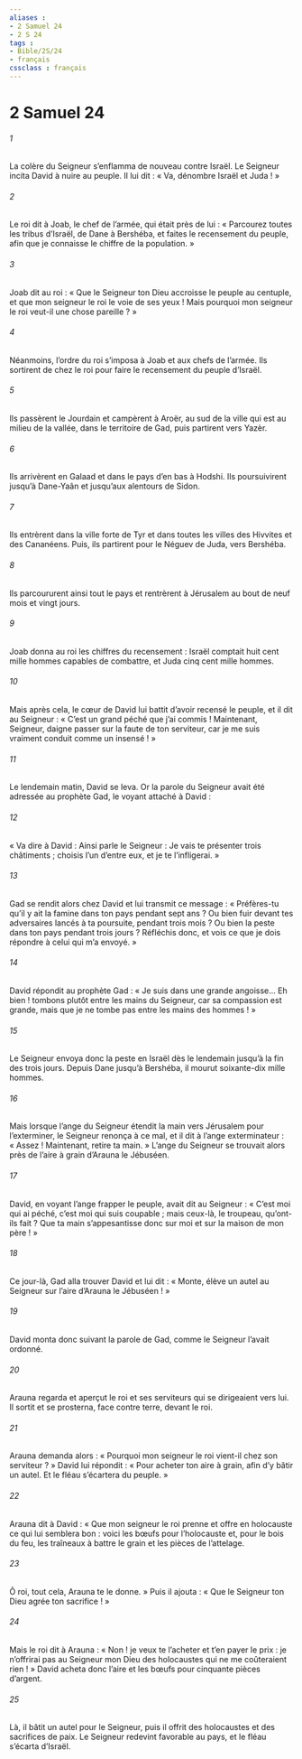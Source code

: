 ```yaml
---
aliases : 
- 2 Samuel 24
- 2 S 24
tags : 
- Bible/2S/24
- français
cssclass : français
---
```


# 2 Samuel 24

###### 1
La colère du Seigneur s’enflamma de nouveau contre Israël. Le Seigneur incita David à nuire au peuple. Il lui dit : « Va, dénombre Israël et Juda ! »
###### 2
Le roi dit à Joab, le chef de l’armée, qui était près de lui : « Parcourez toutes les tribus d’Israël, de Dane à Bershéba, et faites le recensement du peuple, afin que je connaisse le chiffre de la population. »
###### 3
Joab dit au roi : « Que le Seigneur ton Dieu accroisse le peuple au centuple, et que mon seigneur le roi le voie de ses yeux ! Mais pourquoi mon seigneur le roi veut-il une chose pareille ? »
###### 4
Néanmoins, l’ordre du roi s’imposa à Joab et aux chefs de l’armée. Ils sortirent de chez le roi pour faire le recensement du peuple d’Israël.
###### 5
Ils passèrent le Jourdain et campèrent à Aroër, au sud de la ville qui est au milieu de la vallée, dans le territoire de Gad, puis partirent vers Yazèr.
###### 6
Ils arrivèrent en Galaad et dans le pays d’en bas à Hodshi. Ils poursuivirent jusqu’à Dane-Yaân et jusqu’aux alentours de Sidon.
###### 7
Ils entrèrent dans la ville forte de Tyr et dans toutes les villes des Hivvites et des Cananéens. Puis, ils partirent pour le Néguev de Juda, vers Bershéba.
###### 8
Ils parcoururent ainsi tout le pays et rentrèrent à Jérusalem au bout de neuf mois et vingt jours.
###### 9
Joab donna au roi les chiffres du recensement : Israël comptait huit cent mille hommes capables de combattre, et Juda cinq cent mille hommes.
###### 10
Mais après cela, le cœur de David lui battit d’avoir recensé le peuple, et il dit au Seigneur : « C’est un grand péché que j’ai commis ! Maintenant, Seigneur, daigne passer sur la faute de ton serviteur, car je me suis vraiment conduit comme un insensé ! »
###### 11
Le lendemain matin, David se leva. Or la parole du Seigneur avait été adressée au prophète Gad, le voyant attaché à David :
###### 12
« Va dire à David : Ainsi parle le Seigneur : Je vais te présenter trois châtiments ; choisis l’un d’entre eux, et je te l’infligerai. »
###### 13
Gad se rendit alors chez David et lui transmit ce message : « Préfères-tu qu’il y ait la famine dans ton pays pendant sept ans ? Ou bien fuir devant tes adversaires lancés à ta poursuite, pendant trois mois ? Ou bien la peste dans ton pays pendant trois jours ? Réfléchis donc, et vois ce que je dois répondre à celui qui m’a envoyé. »
###### 14
David répondit au prophète Gad : « Je suis dans une grande angoisse… Eh bien ! tombons plutôt entre les mains du Seigneur, car sa compassion est grande, mais que je ne tombe pas entre les mains des hommes ! »
###### 15
Le Seigneur envoya donc la peste en Israël dès le lendemain jusqu’à la fin des trois jours. Depuis Dane jusqu’à Bershéba, il mourut soixante-dix mille hommes.
###### 16
Mais lorsque l’ange du Seigneur étendit la main vers Jérusalem pour l’exterminer, le Seigneur renonça à ce mal, et il dit à l’ange exterminateur : « Assez ! Maintenant, retire ta main. » L’ange du Seigneur se trouvait alors près de l’aire à grain d’Arauna le Jébuséen.
###### 17
David, en voyant l’ange frapper le peuple, avait dit au Seigneur : « C’est moi qui ai péché, c’est moi qui suis coupable ; mais ceux-là, le troupeau, qu’ont-ils fait ? Que ta main s’appesantisse donc sur moi et sur la maison de mon père ! »
###### 18
Ce jour-là, Gad alla trouver David et lui dit : « Monte, élève un autel au Seigneur sur l’aire d’Arauna le Jébuséen ! »
###### 19
David monta donc suivant la parole de Gad, comme le Seigneur l’avait ordonné.
###### 20
Arauna regarda et aperçut le roi et ses serviteurs qui se dirigeaient vers lui. Il sortit et se prosterna, face contre terre, devant le roi.
###### 21
Arauna demanda alors : « Pourquoi mon seigneur le roi vient-il chez son serviteur ? » David lui répondit : « Pour acheter ton aire à grain, afin d’y bâtir un autel. Et le fléau s’écartera du peuple. »
###### 22
Arauna dit à David : « Que mon seigneur le roi prenne et offre en holocauste ce qui lui semblera bon : voici les bœufs pour l’holocauste et, pour le bois du feu, les traîneaux à battre le grain et les pièces de l’attelage.
###### 23
Ô roi, tout cela, Arauna te le donne. » Puis il ajouta : « Que le Seigneur ton Dieu agrée ton sacrifice ! »
###### 24
Mais le roi dit à Arauna : « Non ! je veux te l’acheter et t’en payer le prix : je n’offrirai pas au Seigneur mon Dieu des holocaustes qui ne me coûteraient rien ! » David acheta donc l’aire et les bœufs pour cinquante pièces d’argent.
###### 25
Là, il bâtit un autel pour le Seigneur, puis il offrit des holocaustes et des sacrifices de paix. Le Seigneur redevint favorable au pays, et le fléau s’écarta d’Israël.
